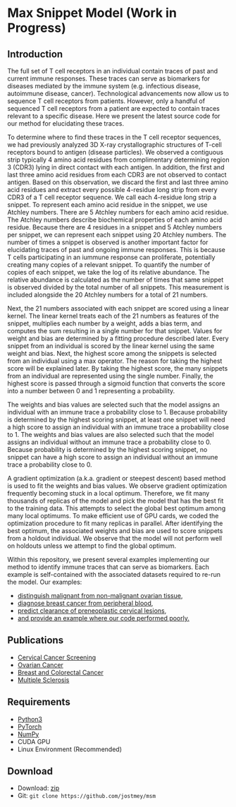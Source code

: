 # Max Snippet Model (Work in Progress) 

## Introduction
The full set of T cell receptors in an individual contain traces of past and current immune responses. These traces can serve as biomarkers for diseases mediated by the immune system (e.g. infectious disease, autoimmune disease, cancer). Technological advancements now allow us to sequence T cell receptors from patients. However, only a handful of sequenced T cell receptors from a patient are expected to contain traces relevant to a specific disease. Here we present the latest source code for our method for elucidating these traces.

To determine where to find these traces in the T cell receptor sequences, we had previously analyzed 3D X-ray crystallographic structures of T-cell receptors bound to antigen (disease particles). We observed a contiguous strip typically 4 amino acid residues from complimentary determining region 3 (CDR3) lying in direct contact with each antigen. In addition, the first and last three amino acid residues from each CDR3 are not observed to contact antigen. Based on this observation, we discard the first and last three amino acid residues and extract every possible 4-residue long strip from every CDR3 of a T cell receptor sequence. We call each 4-residue long strip a snippet. To represent each amino acid residue in the snippet, we use Atchley numbers. There are 5 Atchley numbers for each amino acid residue. The Atchley numbers describe biochemical properties of each amino acid residue. Because there are 4 residues in a snippet and 5 Atchley numbers per snippet, we can represent each snippet using 20 Atchley numbers. The number of times a snippet is observed is another important factor for elucidating traces of past and ongoing immune responses. This is because T cells participating in an iummune response can proliferate, potentially creating many copies of a relevant snippet. To quantify the number of copies of each snippet, we take the log of its relative abundance. The relative abundance is calculated as the number of times that same snippet is observed divided by the total number of all snippets. This measurement is included alongside the 20 Atchley numbers for a total of 21 numbers.

Next, the 21 numbers associated with each snippet are scored using a linear kernel. The linear kernel treats each of the 21 numbers as features of the snippet, multiplies each number by a weight, adds a bias term, and computes the sum resulting in a single number for that snippet. Values for weight and bias are determined by a fitting procedure described later. Every snippet from an individual is scored by the linear kernel using the same weight and bias. Next, the highest score among the snippets is selected from an individual using a max operator. The reason for taking the highest score will be explained later. By taking the highest score, the many snippets from an individual are represented using the single number. Finally, the highest score is passed through a sigmoid function that converts the score into a number between 0 and 1 representing a probability.

The weights and bias values are selected such that the model assigns an individual with an immune trace a probability close to 1. Because probability is determined by the highest scoring snippet, at least one snippet will need a high score to assign an individual with an immune trace a probability close to 1. The weights and bias values are also selected such that the model assigns an individual without an immune trace a probability close to 0. Because probability is determined by the highest scoring snippet, no snippet can have a high score to assign an individual without an immune trace a probability close to 0.

A gradient optimization (a.k.a. gradient or steepest descent) based method is used to fit the weights and bias values. We observe gradient optimization frequently becoming stuck in a local optimum. Therefore, we fit many thousands of replicas of the model and pick the model that has the best fit to the training data. This attempts to select the global best optimum among many local optimums. To make efficient use of GPU cards, we coded the optimization procedure to fit many replicas in parallel. After identifying the best optimum, the associated weights and bias are used to score snippets from a holdout individual. We observe that the model will not perform well on holdouts unless we attempt to find the global optimum.

Within this repository, we present several examples implementing our method to identify immune traces that can serve as biomarkers. Each example is self-contained with the associated datasets required to re-run the model. Our examples:
* [distinguish malignant from non-malignant ovarian tissue](ovarian-cancer),
* [diagnose breast cancer from peripheral blood](breast-cancer),
* [predict clearance of preneoplastic cervical lesions](cervical-cancer),
* [and provide an example where our code performed poorly.](colorectal-cancer)

## Publications
* [Cervical Cancer Screening](https://www.ncbi.nlm.nih.gov/pmc/articles/PMC8050337/)
* [Ovarian Cancer](https://www.ncbi.nlm.nih.gov/pmc/articles/PMC7058380/)
* [Breast and Colorectal Cancer](https://www.ncbi.nlm.nih.gov/pmc/articles/PMC6445742/)
* [Multiple Sclerosis](https://www.ncbi.nlm.nih.gov/pmc/articles/PMC5588725/)

## Requirements
* [Python3](https://www.python.org/)
* [PyTorch](https://pytorch.org//)
* [NumPy](http://www.numpy.org/)
* CUDA GPU
* Linux Environment (Recommended)

## Download
* Download: [zip](https://github.com/jostmey/msm/zipball/master)
* Git: `git clone https://github.com/jostmey/msm`
